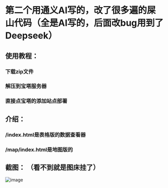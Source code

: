 # 第二个用通义AI写的，改了很多遍的屎山代码（全是AI写的，后面改bug用到了Deepseek）
## 使用教程：
### 下载zip文件
### 解压到宝塔服务器
### 直接点宝塔的添加站点部署
## 介绍：
### /index.html是表格版的数据查看器
### /map/index.html是地图版的
## 截图： （看不到就是图床挂了）
![image]()
